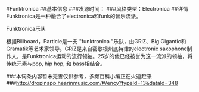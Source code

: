 #Funktronica
##基本信息
###发源时间：
###风格类型：Electronica
##详情
Funktronica是一种融合了electronica和funk的音乐流派。



Funktronica乐队

根据Billboard，Particle是一支 "funktronica "乐队，由GRiZ、Big
Gigantic和Gramatik等艺术家领导。GRiZ是来自密歇根州底特律的electronic
saxophone制作人，是Funktronica运动的流行领袖。25岁的他已经被誉为这一流派的领袖，将传统元素与pop, hip hop, 和
bass相结合。

###本词条内容暂未完善仅供参考，多频百科小编正在火速赶来
###http://dropinapp.hearinmusic.com/#/ency?typeId=13&dataId=348
